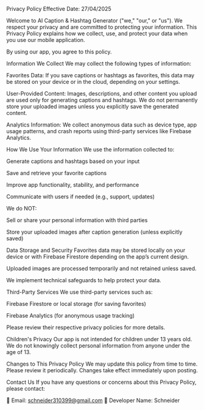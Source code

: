 Privacy Policy
Effective Date: 27/04/2025

Welcome to AI Caption & Hashtag Generator ("we," "our," or "us"). We respect your privacy and are committed to protecting your information. This Privacy Policy explains how we collect, use, and protect your data when you use our mobile application.

By using our app, you agree to this policy.

Information We Collect
We may collect the following types of information:

Favorites Data: If you save captions or hashtags as favorites, this data may be stored on your device or in the cloud, depending on your settings.

User-Provided Content: Images, descriptions, and other content you upload are used only for generating captions and hashtags. We do not permanently store your uploaded images unless you explicitly save the generated content.

Analytics Information: We collect anonymous data such as device type, app usage patterns, and crash reports using third-party services like Firebase Analytics.

How We Use Your Information
We use the information collected to:

Generate captions and hashtags based on your input

Save and retrieve your favorite captions

Improve app functionality, stability, and performance

Communicate with users if needed (e.g., support, updates)

We do NOT:

Sell or share your personal information with third parties

Store your uploaded images after caption generation (unless explicitly saved)

Data Storage and Security
Favorites data may be stored locally on your device or with Firebase Firestore depending on the app’s current design.

Uploaded images are processed temporarily and not retained unless saved.

We implement technical safeguards to help protect your data.

Third-Party Services
We use third-party services such as:

Firebase Firestore or local storage (for saving favorites)

Firebase Analytics (for anonymous usage tracking)

Please review their respective privacy policies for more details.

Children's Privacy
Our app is not intended for children under 13 years old. We do not knowingly collect personal information from anyone under the age of 13.

Changes to This Privacy Policy
We may update this policy from time to time. Please review it periodically. Changes take effect immediately upon posting.

Contact Us
If you have any questions or concerns about this Privacy Policy, please contact:

📧 Email: schneider310399@gmail.com
🏢 Developer Name: Schneider

